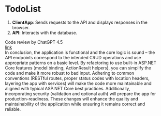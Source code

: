 # TodoList

1. **ClientApp**: Sends requests to the API and displays responses in the browser.
2. **API**: Interacts with the database.
  
  
Code review by ChatGPT 4.5  
[link](https://chatgpt.com/share/67d69d82-5e50-800e-bdf7-b71e61bf9f61)  
In conclusion, the application is functional and the core logic is sound – the API endpoints correspond to the intended CRUD operations and use appropriate patterns on a basic level.
By refactoring to use built-in ASP.NET Core features (model binding, ActionResult helpers), you can simplify the code and make it more robust to bad input.
Adhering to common conventions (RESTful routes, proper status codes with location headers, layering the app with services) will make the code more maintainable and aligned with typical ASP.NET Core best practices.
Additionally, incorporating security (validation and optional auth) will prepare the app for production-readiness.
These changes will enhance the quality and maintainability of the application while ensuring it remains correct and reliable.
